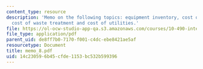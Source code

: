 ```yaml
---
content_type: resource
description: 'Memo on the following topics: equipment inventory, cost of raw materials,
  cost of waste treatment and cost of utilities.'
file: https://ol-ocw-studio-app-qa.s3.amazonaws.com/courses/10-490-integrated-chemical-engineering-i-fall-2006/14c230596b45cfde1153bc532b599396_memo_8.pdf
file_type: application/pdf
parent_uid: de8ff7b0-7170-f001-c4dc-ebe8421ae5af
resourcetype: Document
title: memo_8.pdf
uid: 14c23059-6b45-cfde-1153-bc532b599396
---
```

